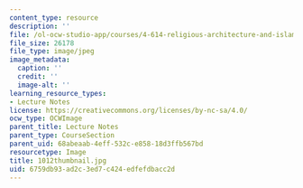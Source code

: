 ```yaml
---
content_type: resource
description: ''
file: /ol-ocw-studio-app/courses/4-614-religious-architecture-and-islamic-cultures-fall-2002/6759db93ad2c3ed7c424edfefdbacc2d_1012thumbnail.jpg
file_size: 26178
file_type: image/jpeg
image_metadata:
  caption: ''
  credit: ''
  image-alt: ''
learning_resource_types:
- Lecture Notes
license: https://creativecommons.org/licenses/by-nc-sa/4.0/
ocw_type: OCWImage
parent_title: Lecture Notes
parent_type: CourseSection
parent_uid: 68abeaab-4eff-532c-e858-18d3ffb567bd
resourcetype: Image
title: 1012thumbnail.jpg
uid: 6759db93-ad2c-3ed7-c424-edfefdbacc2d
---
```

